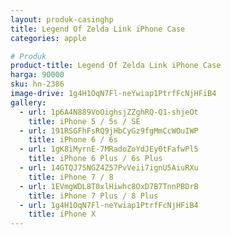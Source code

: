 ```yaml
---
layout: produk-casinghp
title: Legend Of Zelda Link iPhone Case
categories: apple

# Produk
product-title: Legend Of Zelda Link iPhone Case
harga: 90000
sku: hn-2386
image-drive: 1g4H1OqN7Fl-neYwiap1PtrfFcNjHFiB4
gallery:
  - url: 1p6A4N889VoOighsjZZghRQ-Q1-shjeOt
    title: iPhone 5 / 5s / SE
  - url: 191RSGFhFsRQ9jHbCyGz9fgMmCcWOuIWP
    title: iPhone 6 / 6s
  - url: 1gK8iMyrnE-7MRadoZoYdJEy0tFafwPl5
    title: iPhone 6 Plus / 6s Plus
  - url: 14GTQJ7SNGZ4Z57PvVeii7ignU5AiuRXu
    title: iPhone 7 / 8
  - url: 1EVmgWDL8T0xlHiwhc8OxD7B7TnnPBDrB
    title: iPhone 7 Plus / 8 Plus
  - url: 1g4H1OqN7Fl-neYwiap1PtrfFcNjHFiB4
    title: iPhone X
---
```

